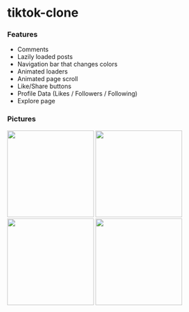 # tiktok-clone
### Features
- Comments
- Lazily loaded posts
- Navigation bar that changes colors
- Animated loaders
- Animated page scroll
- Like/Share buttons
- Profile Data (Likes / Followers / Following)
- Explore page

### Pictures
<p float="left">
<img src="https://user-images.githubusercontent.com/81270095/155446564-d0607a58-cae5-4743-98af-117c5243efaa.png" width="200" height="auto">
<img src="https://user-images.githubusercontent.com/81270095/155446686-d9661520-f95b-49fb-8d01-b6b34d13379b.png" width="200" height="auto">
<img src="https://user-images.githubusercontent.com/81270095/155446627-0f50a9f2-1314-4056-b921-e8811121bbad.png" width="200" height="auto">
<img src="https://user-images.githubusercontent.com/81270095/155446873-3c051dcf-10e7-4c2f-8027-aa53f42a5295.png" width="200" height="auto">

</p>
